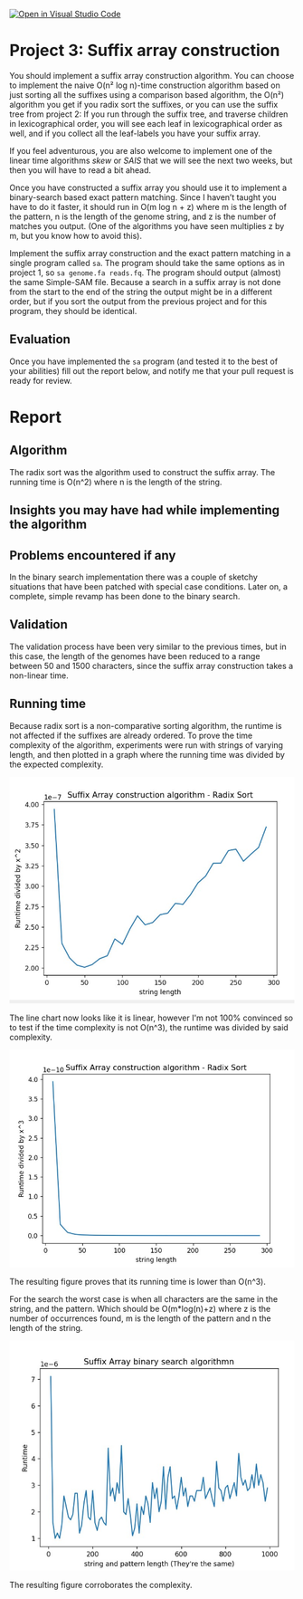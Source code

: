 [![Open in Visual Studio Code](https://classroom.github.com/assets/open-in-vscode-c66648af7eb3fe8bc4f294546bfd86ef473780cde1dea487d3c4ff354943c9ae.svg)](https://classroom.github.com/online_ide?assignment_repo_id=8935108&assignment_repo_type=AssignmentRepo)
# Project 3: Suffix array construction

You should implement a suffix array construction algorithm. You can choose to implement the naive O(n² log n)-time construction algorithm based on just sorting all the suffixes using a comparison based algorithm, the O(n²) algorithm you get if you radix sort the suffixes, or you can use the suffix tree from project 2: If you run through the suffix tree, and traverse children in lexicographical order, you will see each leaf in lexicographical order as well, and if you collect all the leaf-labels you have your suffix array.

If you feel adventurous, you are also welcome to implement one of the linear time algorithms *skew* or *SAIS* that we will see the next two weeks, but then you will have to read a bit ahead.

Once you have constructed a suffix array you should use it to implement a binary-search based exact pattern matching. Since I haven’t taught you have to do it faster, it should run in O(m log n + z) where m is the length of the pattern, n is the length of the genome string, and z is the number of matches you output. (One of the algorithms you have seen multiplies z by m, but you know how to avoid this).

Implement the suffix array construction and the exact pattern matching in a single program called `sa`.  The program should take the same options as in project 1, so `sa genome.fa reads.fq`. The program should output (almost) the same Simple-SAM file. Because a search in a suffix array is not done from the start to the end of the string the output might be in a different order, but if you sort the output from the previous project and for this program, they should be identical.

## Evaluation

Once you have implemented the `sa` program (and tested it to the best of your abilities) fill out the report below, and notify me that your pull request is ready for review.

# Report

## Algorithm

The radix sort was the algorithm used to construct the suffix array. The running time is O(n^2) where n is the length of the string.

## Insights you may have had while implementing the algorithm

## Problems encountered if any

In the binary search implementation there was a couple of sketchy situations that have been patched with special case conditions. Later on, a complete, simple revamp has been done to the binary search.

## Validation

The validation process have been very similar to the previous times, but in this case, the length of the genomes have been reduced to a range between 50 and 1500 characters, since the suffix array construction takes a non-linear time.

## Running time

Because radix sort is a non-comparative sorting algorithm, the runtime is not affected if the suffixes are already ordered. To prove the time complexity of the algorithm, experiments were run with strings of varying length, and then plotted in a graph where the running time was divided by the expected complexity.

![](./figs/squared.jpg)

The line chart now looks like it is linear, however I'm not 100% convinced so to test if the time complexity is not O(n^3), the runtime was divided by said complexity.

![](./figs/cubic.jpg)

The resulting figure proves that its running time is lower than O(n^3).


For the search the worst case is when all characters are the same in the string, and the pattern. Which should be O(m*log(n)+z) where z is the number of occurrences found, m is the length of the pattern and n the length of the string.

![](./figs/search.jpg)

The resulting figure corroborates the complexity.
